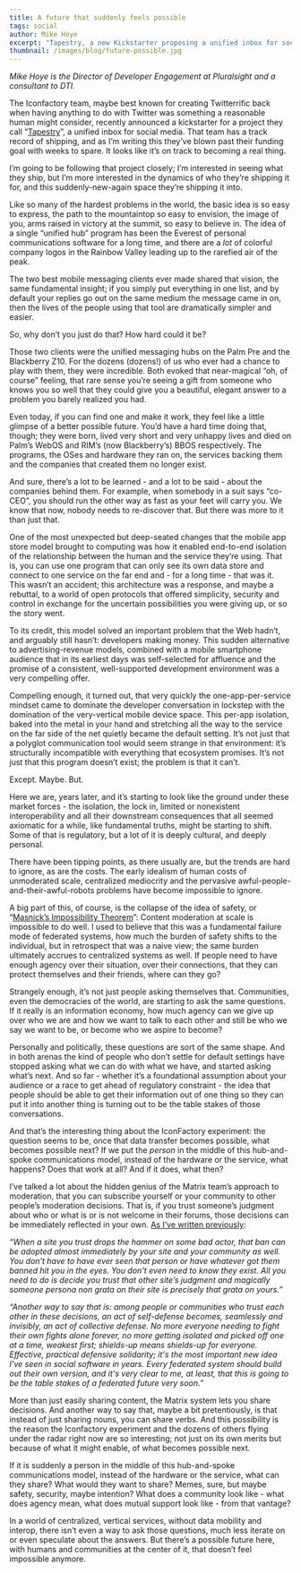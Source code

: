 ```yaml
---
title: A future that suddenly feels possible
tags: social
author: Mike Hoye
excerpt: "Tapestry, a new Kickstarter proposing a unified inbox for social media, might be a glimpse of a human-centered future enabled by data portability."
thumbnail: /images/blog/future-possible.jpg
---
```


_Mike Hoye is the Director of Developer Engagement at Pluralsight and a consultant to DTI._

The Iconfactory team, maybe best known for creating Twitterrific back when having anything to do with Twitter was something a reasonable human might consider, recently announced a kickstarter for a project they call “[Tapestry](https://www.kickstarter.com/projects/iconfactory/project-tapestry)”, a unified inbox for social media. That team has a track record of shipping, and as I’m writing this they’ve blown past their funding goal with weeks to spare. It looks like it’s on track to becoming a real thing.

I’m going to be following that project closely; I’m interested in seeing what they ship, but I’m more interested in the dynamics of who they’re shipping it for, and this suddenly-new-again space they’re shipping it into. 

Like so many of the hardest problems in the world, the basic idea is so easy to express, the path to the mountaintop so easy to envision, the image of you, arms raised in victory at the summit, so easy to believe in. The idea of a single “unified hub” program has been the Everest of personal communications software for a long time, and there are a _lot_ of colorful company logos in the Rainbow Valley leading up to the rarefied air of the peak. 

The two best mobile messaging clients ever made shared that vision, the same fundamental insight; if you simply put everything in one list, and by default your replies go out on the same medium the message came in on, then the lives of the people using that tool are dramatically simpler and easier. 

So, why don’t you just do that? How hard could it be?

Those two clients were the unified messaging hubs on the Palm Pre and the Blackberry Z10. For the dozens (dozens!) of us who ever had a chance to play with them, they were incredible. Both evoked that near-magical “oh, of course” feeling, that rare sense you’re seeing a gift from someone who knows you so well that they could give you a beautiful, elegant answer to a problem you barely realized you had. 

Even today, if you can find one and make it work, they feel like a little glimpse of a better possible future. You’d have a hard time doing that, though; they were born, lived very short and very unhappy lives and died on Palm’s WebOS and RIM’s (now Blackberry’s) BBOS respectively. The programs, the OSes and hardware they ran on, the services backing them and the companies that created them no longer exist. 

And sure, there’s a lot to be learned - and a lot to be said - about the companies behind them. For example, when somebody in a suit says “co-CEO”, you should run the other way as fast as your feet will carry you. We know that now, nobody needs to re-discover that. But there was more to it than just that. 

One of the most unexpected but deep-seated changes that the mobile app store model brought to computing was how it enabled end-to-end isolation of the relationship between the human and the service they’re using. That is, you can use one program that can only see its own data store and connect to one service on the far end and - for a long time - that was it. This wasn’t an accident; this architecture was a response, and maybe a rebuttal, to a world of open protocols that offered simplicity, security and control in exchange for the uncertain possibilities you were giving up, or so the story went. 

To its credit, this model solved an important problem that the Web hadn’t, and arguably still hasn’t: developers making money. This sudden alternative to advertising-revenue models, combined with a mobile smartphone audience that in its earliest days was self-selected for affluence and the promise of a consistent, well-supported development environment was a very compelling offer. 

Compelling enough, it turned out, that very quickly the one-app-per-service mindset came to dominate the developer conversation in lockstep with the domination of the very-vertical mobile device space. This per-app isolation, baked into the metal in your hand and stretching all the way to the service on the far side of the net quietly became the default setting. It’s not just that a polyglot communication tool would seem strange in that environment: it’s structurally incompatible with everything that ecosystem promises. It’s not just that this program doesn’t exist; the problem is that it can’t.

Except. Maybe. But.

Here we are, years later, and it’s starting to look like the ground under these market forces - the isolation, the lock in, limited or nonexistent interoperability and all their downstream consequences that all seemed axiomatic for a while, like fundamental truths, might be starting to shift. Some of that is regulatory, but a lot of it is deeply cultural, and deeply personal. 

There have been tipping points, as there usually are, but the trends are hard to ignore, as are the costs. The early idealism of human costs of unmoderated scale, centralized mediocrity and the pervasive awful-people-and-their-awful-robots problems have become impossible to ignore. 

A big part of this, of course, is the collapse of the idea of safety, or “[Masnick’s Impossibility Theorem](https://www.techdirt.com/2019/11/20/masnicks-impossibility-theorem-content-moderation-scale-is-impossible-to-do-well/)”: Content moderation at scale is impossible to do well. I used to believe that this was a fundamental failure mode of federated systems, how much the burden of safety shifts to the individual, but in retrospect that was a naive view; the same burden ultimately accrues to centralized systems as well. If people need to have enough agency over their situation, over their connections, that they can protect themselves and their friends, where can they go?

Strangely enough, it’s not just people asking themselves that. Communities, even the democracies of the world, are starting to ask the same questions. If it really is an information economy, how much agency can we give up over who we are and how we want to talk to each other and still be who we say we want to be, or become who we aspire to become?

Personally and politically, these questions are sort of the same shape. And in both arenas the kind of people who don’t settle for default settings have stopped asking what we can do with what we have, and started asking what’s next. And so far - whether it’s a foundational assumption about your audience or a race to get ahead of regulatory constraint - the idea that people should be able to get their information out of one thing so they can put it into another thing is turning out to be the table stakes of those conversations. 

And that’s the interesting thing about the IconFactory experiment: the question seems to be, once that data transfer becomes possible, what becomes possible next? If we put the _person_ in the middle of this hub-and-spoke communications model, instead of the hardware or the service, what happens? Does that work at all? And if it does, what then?

I’ve talked a lot about the hidden genius of the Matrix team’s approach to moderation, that you can subscribe yourself or your community to other people’s moderation decisions. That is, if you trust someone’s judgment about who or what is or is not welcome in their forums, those decisions can be immediately reflected in your own. [As I’ve written previously](https://exple.tive.org/blarg/2020/03/06/brace-for-impact/):

  _“When a site you trust drops the hammer on some bad actor, that ban can be adopted almost immediately by your site and your community as well. You don't have to have ever seen that person or have whatever got them banned hit you in the eyes. You don't even need to _know they exist_. All you need to do is decide you trust that other site’s judgment and magically someone persona non grata on their site is precisely that grata on yours.”_

  _“Another way to say that is: among people or communities who trust each other in these decisions, an act of self-defense becomes, seamlessly and invisibly, an act of collective defense. No more everyone needing to fight their own fights alone forever, no more getting isolated and picked off one at a time, weakest first; shields-up means shields-up for everyone. Effective, practical defensive solidarity; it's the most important new idea I've seen in social software in years. Every federated system should build out their own version, and it's _very_ clear to me, at least, that this is going to be the table stakes of a federated future very soon.”_

More than just easily sharing content, the Matrix system lets you share decisions. And another way to say that, maybe a bit pretentiously, is that instead of just sharing nouns, you can share verbs. And this possibility is the reason the Iconfactory experiment and the dozens of others flying under the radar right now are so interesting; not just on its own merits but because of what it might enable, of what becomes possible next.

If it is suddenly a person in the middle of this hub-and-spoke communications model, instead of the hardware or the service, what can they share? What would they want to share? Memes, sure, but maybe safety, security, maybe intention? What does a community look like - what does agency mean, what does mutual support look like - from that vantage?

In a world of centralized, vertical services, without data mobility and interop, there isn’t even a way to ask those questions, much less iterate on or even speculate about the answers. But there’s a possible future here, with humans and communities at the center of it, that doesn’t feel impossible anymore. 
